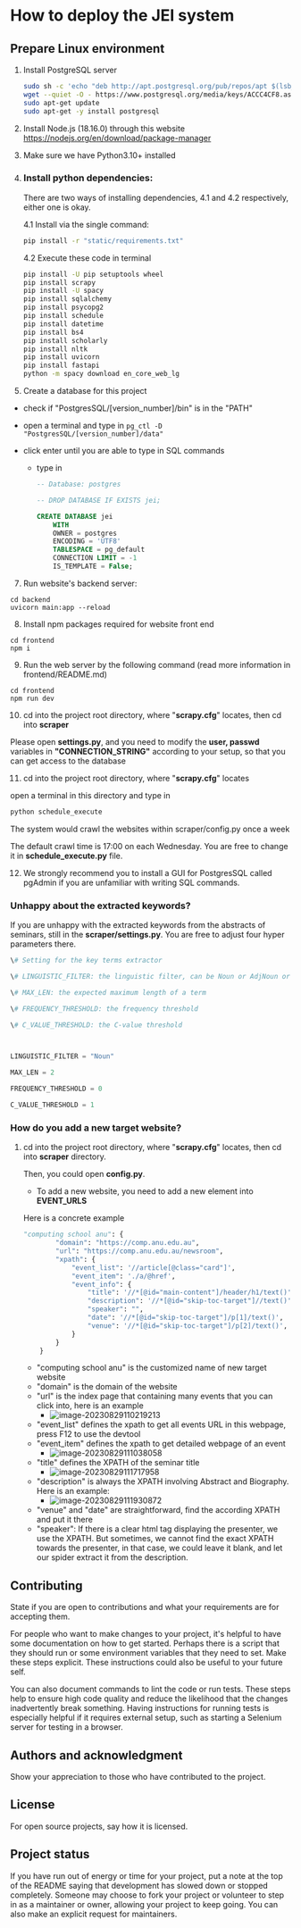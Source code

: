# How to deploy the JEI system

## Prepare Linux environment

1. Install PostgreSQL server

   ```bash
   sudo sh -c 'echo "deb http://apt.postgresql.org/pub/repos/apt $(lsb_release -cs)-pgdg main" > /etc/apt/sources.list.d/pgdg.list'
   wget --quiet -O - https://www.postgresql.org/media/keys/ACCC4CF8.asc | sudo apt-key add -
   sudo apt-get update
   sudo apt-get -y install postgresql
   ```

2. Install Node.js (18.16.0) through this website https://nodejs.org/en/download/package-manager

3. Make sure we have Python3.10+ installed

4. ### Install python dependencies:

   There are two ways of installing dependencies, 4.1 and 4.2 respectively, either one is okay.

   4.1 Install via the single command:

   ```bash
   pip install -r "static/requirements.txt"
   ```

   4.2 Execute these code in terminal

   ```bash
   pip install -U pip setuptools wheel
   pip install scrapy
   pip install -U spacy
   pip install sqlalchemy
   pip install psycopg2
   pip install schedule
   pip install datetime
   pip install bs4
   pip install scholarly
   pip install nltk
   pip install uvicorn
   pip install fastapi
   python -m spacy download en_core_web_lg
   ```

   

5. Create a database for this project

- check if "PostgresSQL/[version_number]/bin" is in the "PATH"

- open a terminal and type in ```pg_ctl -D "PostgresSQL/[version_number]/data"```

- click enter until you are able to type in SQL commands

  - type in  

    ```sql
    -- Database: postgres
    
    -- DROP DATABASE IF EXISTS jei;
    
    CREATE DATABASE jei
        WITH
        OWNER = postgres
        ENCODING = 'UTF8'
        TABLESPACE = pg_default
        CONNECTION LIMIT = -1
        IS_TEMPLATE = False;
    ```

7. Run website's backend server:

```
cd backend
uvicorn main:app --reload
```

8. Install npm packages required for website front end

```
cd frontend
npm i
```

9. Run the web server by the following command (read more information in frontend/README.md)

```
cd frontend
npm run dev
```

10. cd into the project root directory, where "**scrapy.cfg**" locates, then cd into **scraper**

   Please open **settings.py**, and you need to modify the **user, passwd**  variables in **"CONNECTION_STRING"** according to your setup, so that you can get access to the database

11. cd into the project root directory, where "**scrapy.cfg**" locates

   open a terminal in this directory and type in

   ```bash
   python schedule_execute
   ```

   The system would crawl the websites within scraper/config.py once a week

   The default crawl time is 17:00 on each Wednesday. You are free to change it in **schedule_execute.py** file.

12. We strongly recommend you to install a GUI for PostgresSQL called pgAdmin if you are unfamiliar with writing SQL commands.



### Unhappy about the extracted keywords?

If you are unhappy with the extracted keywords from the abstracts of seminars, still in the **scraper/settings.py**. You are free to adjust four hyper parameters there.

```python
\# Setting for the key terms extractor

\# LINGUISTIC_FILTER: the linguistic filter, can be Noun or AdjNoun or AdjPrepNoun

\# MAX_LEN: the expected maximum length of a term

\# FREQUENCY_THRESHOLD: the frequency threshold

\# C_VALUE_THRESHOLD: the C-value threshold



LINGUISTIC_FILTER = "Noun"

MAX_LEN = 2

FREQUENCY_THRESHOLD = 0

C_VALUE_THRESHOLD = 1
```



### How do you add a new target website?

1. cd into the project root directory, where "**scrapy.cfg**" locates, then cd into **scraper** directory.

   Then, you could open **config.py**.

   - To add a new website, you need to add a new element into **EVENT_URLS**

   Here is a concrete example

   ```python
   "computing school anu": {
           "domain": "https://comp.anu.edu.au",
           "url": "https://comp.anu.edu.au/newsroom",
           "xpath": {
               "event_list": '//article[@class="card"]',
               "event_item": './a/@href',
               "event_info": {
                   "title": '//*[@id="main-content"]/header/h1/text()',
                   "description": '//*[@id="skip-toc-target"]//text()',
                   "speaker": "",
                   "date": '//*[@id="skip-toc-target"]/p[1]/text()',
                   "venue": '//*[@id="skip-toc-target"]/p[2]/text()',
               }
           }
       }
   ```

   - "computing school anu" is the customized name of new target website
   - "domain" is the domain of the website
   - "url" is the index page that containing many events that you can click into, here is an example
     - ![image-20230829110219213](/static/readme_images/image-20230829110219213.png)
   - "event_list" defines the xpath to get all events URL in this webpage, press F12 to use the devtool
   - "event_item" defines the xpath to get detailed webpage of an event
     - ![image-20230829111038058](/static/readme_images/image-20230829111038058.png)
   - "title" defines the XPATH of the seminar title
     - ![image-20230829111717958](/static/readme_images/image-20230829111717958.png)
   - "description" is always the XPATH involving Abstract and Biography. Here is an example:
     - ![image-20230829111930872](/static/readme_images/image-20230829111930872.png)
   - "venue" and "date" are straightforward, find the according XPATH and put it there
   - "speaker": If there is a clear html tag displaying the presenter, we use the XPATH. But sometimes, we cannot find the exact XPATH towards the presenter, in that case, we could leave it blank, and let our spider extract it from the description.

   

## Contributing
State if you are open to contributions and what your requirements are for accepting them.

For people who want to make changes to your project, it's helpful to have some documentation on how to get started. Perhaps there is a script that they should run or some environment variables that they need to set. Make these steps explicit. These instructions could also be useful to your future self.

You can also document commands to lint the code or run tests. These steps help to ensure high code quality and reduce the likelihood that the changes inadvertently break something. Having instructions for running tests is especially helpful if it requires external setup, such as starting a Selenium server for testing in a browser.

## Authors and acknowledgment
Show your appreciation to those who have contributed to the project.

## License
For open source projects, say how it is licensed.

## Project status
If you have run out of energy or time for your project, put a note at the top of the README saying that development has slowed down or stopped completely. Someone may choose to fork your project or volunteer to step in as a maintainer or owner, allowing your project to keep going. You can also make an explicit request for maintainers.
